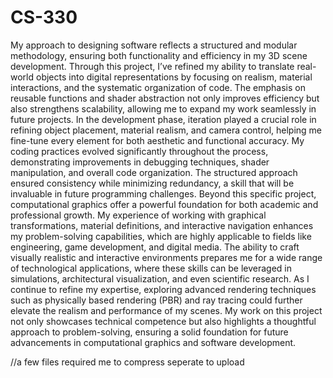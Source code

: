 # CS-330
My approach to designing software reflects a structured and modular methodology, ensuring both functionality and efficiency in my 3D scene development. Through this project, I’ve refined my ability to translate real-world objects into digital representations by focusing on realism, material interactions, and the systematic organization of code. The emphasis on reusable functions and shader abstraction not only improves efficiency but also strengthens scalability, allowing me to expand my work seamlessly in future projects.
In the development phase, iteration played a crucial role in refining object placement, material realism, and camera control, helping me fine-tune every element for both aesthetic and functional accuracy. My coding practices evolved significantly throughout the process, demonstrating improvements in debugging techniques, shader manipulation, and overall code organization. The structured approach ensured consistency while minimizing redundancy, a skill that will be invaluable in future programming challenges.
Beyond this specific project, computational graphics offer a powerful foundation for both academic and professional growth. My experience of working with graphical transformations, material definitions, and interactive navigation enhances my problem-solving capabilities, which are highly applicable to fields like engineering, game development, and digital media. The ability to craft visually realistic and interactive environments prepares me for a wide range of technological applications, where these skills can be leveraged in simulations, architectural visualization, and even scientific research.
As I continue to refine my expertise, exploring advanced rendering techniques such as physically based rendering (PBR) and ray tracing could further elevate the realism and performance of my scenes. My work on this project not only showcases technical competence but also highlights a thoughtful approach to problem-solving, ensuring a solid foundation for future advancements in computational graphics and software development.

//a few files required me to compress seperate to upload
